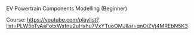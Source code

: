 EV Powertrain Components Modelling (Beginner)

Course: https://youtube.com/playlist?list=PLW5oTvAaFotxWsfnu2uHxhu7VxYTuoOMJ&si=qnOiZVj4MREbN5K3
